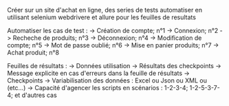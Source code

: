 Créer sur un site d'achat en ligne, des series de tests automatiser en utilisant selenium webdrivere et allure pour les feuilles de resultats 


Automatiser les cas de test :
-> Création de compte; n°1
-> Connexion; n°2
-> Recheche de produits; n°3
-> Déconnexion; n°4
-> Modification de compte; n°5
-> Mot de passe oublié; n°6
-> Mise en panier produits; n°7
-> Achat produit; n°8

Feuilles de résultats :
-> Données utilisation
-> Résultats des checkpoints
-> Message explicite en cas d'erreurs dans la feuille de résultats
-> Checkpoints
-> Variabilisation des données : Excel ou Json ou XML ou (etc...)
-> Capacité d'agencer les scripts en scénarios : 1-2-3-4; 1-2-5-3-7-4; et d'autres cas
